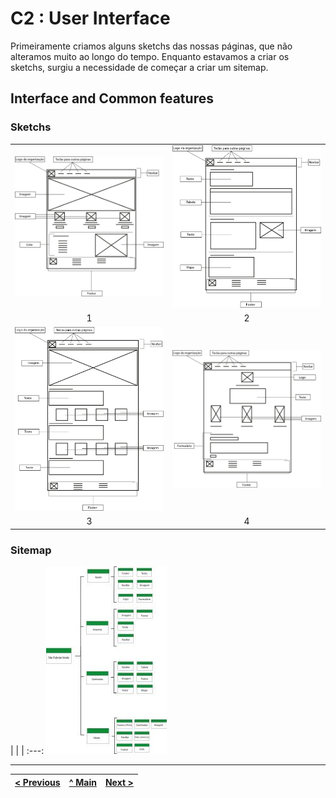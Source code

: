 # C2 : User Interface

Primeiramente criamos alguns sketchs das nossas páginas, que não alteramos muito ao longo do tempo. Enquanto estavamos a criar os sketchs, surgiu a necessidade de começar a criar um sitemap.
## Interface and Common features

### Sketchs


| | |
:---: | :---:
![1](https://github.com/tcm21-tw-g04/tcm-tw-g04/blob/main/Doc/Imagens/pagina1sketch.jpg) | ![2](https://github.com/tcm21-tw-g04/tcm-tw-g04/blob/main/Doc/Imagens/pagina2sketch.jpg) 
1 | 2
![3](https://github.com/tcm21-tw-g04/tcm-tw-g04/blob/main/Doc/Imagens/pagina3sketch.jpg) | ![4](https://github.com/tcm21-tw-g04/tcm-tw-g04/blob/main/Doc/Imagens/pagina4sketch.jpg)
3 | 4
### Sitemap
| | |
:---:
![Sitemap](https://github.com/tcm21-tw-g04/tcm-tw-g04/blob/main/Doc/Imagens/SiteMap.jpg)  




---
[< Previous](https://github.com/tcm21-tw-g04/tcm-tw-g04/blob/main/Doc/C1.md) | [^ Main](../../../) | [Next >](https://github.com/tcm21-tw-g04/tcm-tw-g04/blob/main/Doc/C3.md)
:--- | :---: | ---: 
